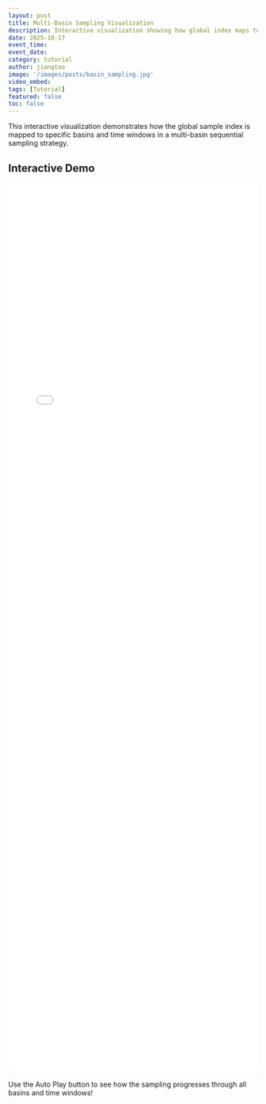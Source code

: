```yaml
---
layout: post
title: Multi-Basin Sampling Visualization
description: Interactive visualization showing how global index maps to basin and time window in sequential sampling
date: 2025-10-17
event_time:        
event_date: 
category: tutorial
author: jiangtao
image: '/images/posts/basin_sampling.jpg'
video_embed:
tags: [Tutorial]
featured: false
toc: false
---
```



This interactive visualization demonstrates how the global sample index is mapped to specific basins and time windows in a multi-basin sequential sampling strategy.

## Interactive Demo

<div style="width: 100%; overflow-x: auto;">
<iframe src="{{ site.baseurl }}/assets/sampling-visualization.html" 
        style="width: 100%; height: 1800px; border: none; border-radius: 8px; box-shadow: 0 4px 6px rgba(0,0,0,0.1);" 
        title="Sampling Visualization">
</iframe>
</div>

Use the Auto Play button to see how the sampling progresses through all basins and time windows!
